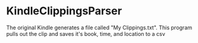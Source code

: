 # KindleClippingsParser
The original Kindle generates a file called "My Clippings.txt". This program pulls out the clip and saves it's book, time, and location to a csv
